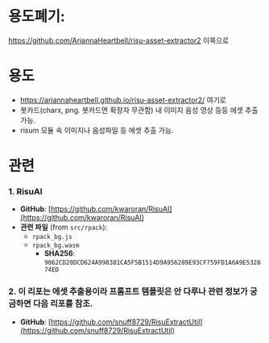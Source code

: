 # 용도폐기:
https://github.com/AriannaHeartbell/risu-asset-extractor2 이쪽으로


# 용도
- https://ariannaheartbell.github.io/risu-asset-extractor2/ 여기로 
- 봇카드(charx, png. 봇카드면 확장자 무관함) 내 이미지 음성 영상 등등 에셋 추출가능.
- risum 모듈 속 이미지나 음성파일 등 에셋 추출 가능. 

# 관련

### 1. RisuAI
- **GitHub**: [https://github.com/kwaroran/RisuAI](https://github.com/kwaroran/RisuAI)
- **관련 파일** (from `src/rpack`):
  - `rpack_bg.js`
  - `rpack_bg.wasm`  
    - **SHA256**: `9062CD20DCD624A998381CA5F5B1514D9A956289E93CF759FD1A6A9E532874ED`


### 2. 이 리포는 에셋 추출용이라 프롬프트 템플릿은 안 다루나 관련 정보가 궁금하면 다음 리포를 참조.
- **GitHub**: [https://github.com/snuff8729/RisuExtractUtil](https://github.com/snuff8729/RisuExtractUtil)
